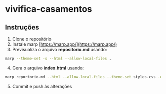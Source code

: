 # vivifica-casamentos

## Instruções

1. Clone o repositório
2. Instale marp [https://marp.app/](https://marp.app/)
3. Previsualiza o arquivo **repositorio&#46;md** usando:
```bash
marp --theme-set -s --html --allow-local-files .
```
4. Gera o arquivo **index.html** usando:
```bash
marp reportorio.md --html --allow-local-files --theme-set styles.css -o index.html
```
5. Commit e push às alterações
